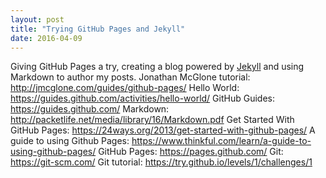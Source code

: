 ```yaml
---
layout: post
title: "Trying GitHub Pages and Jekyll"
date: 2016-04-09
---
```


Giving GitHub Pages a try, creating a blog powered by [Jekyll](http://jekyllrb.com) and using Markdown to author my posts.
Jonathan McGlone tutorial: http://jmcglone.com/guides/github-pages/
Hello World: https://guides.github.com/activities/hello-world/
GitHub Guides: https://guides.github.com/
Markdown: http://packetlife.net/media/library/16/Markdown.pdf
Get Started With GitHub Pages: https://24ways.org/2013/get-started-with-github-pages/
A guide to using Github Pages: https://www.thinkful.com/learn/a-guide-to-using-github-pages/
GitHub Pages: https://pages.github.com/
Git: https://git-scm.com/
Git tutorial: https://try.github.io/levels/1/challenges/1
